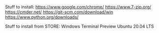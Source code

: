 Stuff to install:
https://www.google.com/chrome/
https://www.7-zip.org/
https://cmder.net/
https://git-scm.com/download/win
https://www.python.org/downloads/


Stuff to install from STORE:
Windows Terminal Preview
Ubuntu 20.04 LTS
